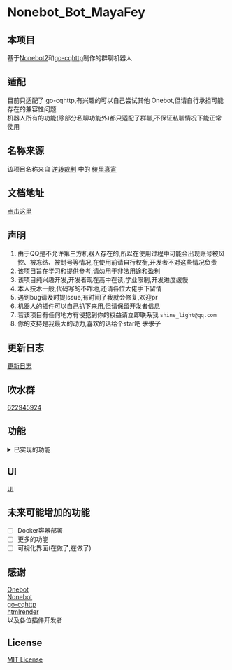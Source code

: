 # Nonebot_Bot_MayaFey
## 本项目
基于[Nonebot2](https://https://v2.nonebot.dev/)和[go-cqhttp](https://github.com/Mrs4s/go-cqhttp)制作的群聊机器人

## 适配
目前只适配了 go-cqhttp,有兴趣的可以自己尝试其他 Onebot,但请自行承担可能存在的兼容性问题  
机器人所有的功能(除部分私聊功能外)都只适配了群聊,不保证私聊情况下能正常使用

## 名称来源
该项目名称来自 [逆转裁判](https://baike.baidu.com/item/%E9%80%86%E8%BD%AC%E8%A3%81%E5%88%A4/56352) 中的 [绫里真宵](https://baike.baidu.com/item/%E7%BB%AB%E9%87%8C%E7%9C%9F%E5%AE%B5/733281)

## 文档地址
[点击这里](https://mayafey.shinelight.xyz)

## 声明
1. 由于QQ是不允许第三方机器人存在的,所以在使用过程中可能会出现账号被风控、被冻结、被封号等情况,在使用前请自行权衡,开发者不对这些情况负责  
2. 该项目旨在学习和提供参考,请勿用于非法用途和盈利  
3. 该项目纯兴趣开发,开发者现在高中在读,学业限制,开发进度缓慢  
4. 本人技术一般,代码写的不咋地,还请各位大佬手下留情  
5. 遇到bug请及时提Issue,有时间了我就会修复,欢迎pr
6. 机器人的插件可以自己扒下来用,但请保留开发者信息
7. 若该项目有任何地方有侵犯到你的权益请立即联系我 `shine_light@qq.com`
8. 你的支持是我最大的动力,喜欢的话给个star吧 ~~求求了~~

## 更新日志
[更新日志](https://mayafey.shinelight.xyz/updatelog)

## 吹水群
[622945924](https://jq.qq.com/?_wv=1027&k=ElDdjklL)

## 功能
<details>
<summary>已实现的功能</summary>

### 帮助功能  
- [X] 菜单
- [X] 插件帮助 ([https://github.com/XZhouQD/nonebot-plugin-help](https://github.com/XZhouQD/nonebot-plugin-help)修改而来)
### 娱乐功能
- [X] 签到  
- [X] 积分  
- [X] 一言  
- [X] 随机二次元  
- [X] 全网热搜榜    
- [X] 点歌台 ([nonebot-plugin-simplemusic](https://github.com/noneplugin/nonebot-plugin-simplemusic)修改而来)  
- [X] 群词云  ([nonebot_plugin_admin](https://github.com/yzyyz1387/nonebot_plugin_admin)修改而来)  
- [X] logo制作  ([nonebot-plugin-logo](https://github.com/noneplugin/nonebot-plugin-logo)修改而来)  
- [X] 表情包制作  ([nonebot-plugin-memes](https://github.com/noneplugin/nonebot-plugin-memes)修改而来)  
- [X] 答案之书  ([nonebot-plugin-answersbook](https://github.com/A-kirami/nonebot-plugin-answersbook)修改而来)
- [X] 到账语音生成  
- [X] 今日运势  ([nonebot_plugin_fortune](https://github.com/MinatoAquaCrews/nonebot_plugin_fortune)修改而来)  
- [X] 发言排行榜  ([nonebot_plugin_admin](https://github.com/yzyyz1387/nonebot_plugin_admin)修改而来)
- [X] AI聊天  
- [X] 折磨群友  
- [X] 模拟原神祈愿  (基于[GenshinPray](https://github.com/GardenHamster/GenshinPray))
### 生活功能
- [X] 腾讯翻译  ([nonebot_plugin_translator](https://github.com/Lancercmd/nonebot_plugin_translator)修改而来) 
- [X] 百度翻译  ([nonebot_plugin_baidutranslate](https://github.com/NumberSir/nonebot_plugin_baidutranslate)修改而来)  
- [X] 疫情  ([nonebot-plugin-covid19-news](https://github.com/Zeta-qixi/nonebot-plugin-covid19-news)修改而来)  
- [X] 天气  ([nonebot-plugin-heweather](https://github.com/kexue-z/nonebot-plugin-heweather)修改而来)  
- [X] Epic喜加一  ([nonebot_plugin_epicfree](https://github.com/monsterxcn/nonebot_plugin_epicfree)修改而来)  
- [X] 吃什么  ([nonebot_plugin_what2eat](https://github.com/MinatoAquaCrews/nonebot_plugin_what2eat)修改而来)  
- [X] 早晚安  ([nonebot_plugin_morning](https://github.com/MinatoAquaCrews/nonebot_plugin_morning)修改而来)   
### 群聊管理功能
- [X] 机器人更新 
- [X] 重启  
- [X] 机器人开关  
- [X] 群管  ([nonebot_plugin_admin](https://github.com/yzyyz1387/nonebot_plugin_admin)修改而来)  
- [X] 违禁词  ([nonebot_plugin_admin](https://github.com/yzyyz1387/nonebot_plugin_admin)修改而来)  
- [X] 插件控制  
- [X] 插件统计 
- [X] 增删问答   
- [X] 记过
- [X] 自定义定时任务
- [X] 入群欢迎
- [X] 离群提示
### 私聊管理功能
- [X] SQL查询  
### 权限系统
- [X] 权限检测(被动)  
- [X] 查看权限  
- [X] 设置权限  
### 游戏功能
- [X] 俄罗斯轮盘  ([nonebot_plugin_russian](https://github.com/HibiKier/nonebot_plugin_russian)修改而来)  
- [X] 21点  ([nonebot-plugin-blackjack](https://github.com/yaowan233/nonebot-plugin-blackjack)修改而来)  
### 被动功能
- [X] 恶意触发命令检测  
- [X] 违禁图片检测  
- [X] 闪照捕获  
- [X] 拉群自接受  
- [X] 好友自接受  
- [X] 复读  
- [X] 定时撤回  
</details>

## UI
[UI](https://github.com/Shine-Light/Nonebot_Bot_MayaFey_UI)

## 未来可能增加的功能
- [ ] Docker容器部署
- [ ] 更多的功能
- [ ] 可视化界面(在做了,在做了)

## 感谢
[Onebot](https://github.com/botuniverse/onebot-11)  
[Nonebot](https://github.com/nonebot/nonebot2)  
[go-cqhttp](https://github.com/Mrs4s/go-cqhttp)  
[htmlrender](https://github.com/kexue-z/nonebot-plugin-htmlrender)  
以及各位插件开发者

## License
[MIT License](https://opensource.org/licenses/MIT)
